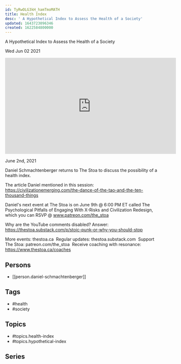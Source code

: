 ```yaml
---
id: TyRwOLG3kH_hamTmoMATH
title: Health Index
desc: ' A Hypothetical Index to Assess the Health of a Society'
updated: 1643723096346
created: 1622584800000
---
```



 A Hypothetical Index to Assess the Health of a Society

Wed Jun 02 2021

<iframe width="560" height="315" src="https://www.youtube.com/embed/Kr2nhiNCOXo" title="Health Index: A Hypothetical Index to Assess the Health of a Society w/ Daniel Schmachtenberger" frameborder="0" allow="accelerometer; autoplay; clipboard-write; encrypted-media; gyroscope; picture-in-picture" allowfullscreen ></iframe>

June 2nd, 2021

Daniel Schmachtenberger returns to The Stoa to discuss the possibility of a health index. 

The article Daniel mentioned in this session: https://civilizationemerging.com/the-dance-of-the-tao-and-the-ten-thousand-things

Daniel's next event at The Stoa is on June 9th @ 6:00 PM ET called The Psychological Pitfalls of Engaging With X-Risks and Civilization Redesign, which you can RSVP @ www.patreon.com/the_stoa

Why are the YouTube comments disabled? Answer: https://thestoa.substack.com/p/stoic-punk-or-why-you-should-stop

More events: thestoa.ca 
Regular updates: thestoa.substack.com 
Support The Stoa: patreon.com/the_stoa 
Receive coaching with resonance: https://www.thestoa.ca/coaches

## Persons

- [[person.daniel-schmachtenberger]]

## Tags

- #health
- #society

## Topics

- #topics.health-index
- #topics.hypothetical-index

## Series



